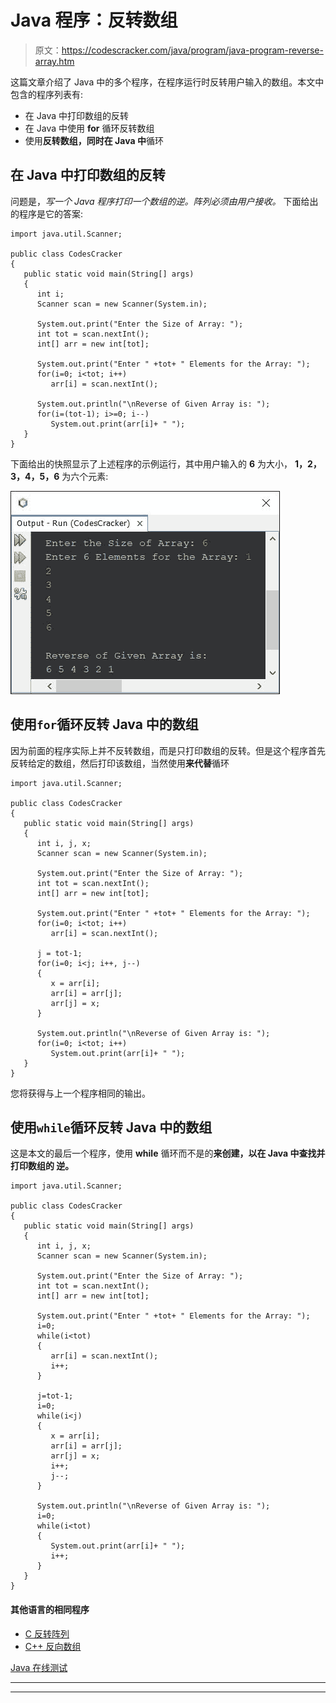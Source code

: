 # Java 程序：反转数组

> 原文：<https://codescracker.com/java/program/java-program-reverse-array.htm>

这篇文章介绍了 Java 中的多个程序，在程序运行时反转用户输入的数组。本文中包含的程序列表有:

*   在 Java 中打印数组的反转
*   在 Java 中使用 **for** 循环反转数组
*   使用**反转数组，同时在 Java 中**循环

## 在 Java 中打印数组的反转

问题是，*写一个 Java 程序打印一个数组的逆。阵列必须由用户接收。* 下面给出的程序是它的答案:

```
import java.util.Scanner;

public class CodesCracker
{
   public static void main(String[] args)
   {
      int i;
      Scanner scan = new Scanner(System.in);

      System.out.print("Enter the Size of Array: ");
      int tot = scan.nextInt();
      int[] arr = new int[tot];

      System.out.print("Enter " +tot+ " Elements for the Array: ");
      for(i=0; i<tot; i++)
         arr[i] = scan.nextInt();

      System.out.println("\nReverse of Given Array is: ");
      for(i=(tot-1); i>=0; i--)
         System.out.print(arr[i]+ " ");
   }
}
```

下面给出的快照显示了上述程序的示例运行，其中用户输入的 **6** 为大小， **1，2，3，4，5，6** 为六个元素:

![java print reverse of an array](img/617237420c9f89452d3248f36ba1b68f.png)

## 使用`for`循环反转 Java 中的数组

因为前面的程序实际上并不反转数组，而是只打印数组的反转。但是这个程序首先反转给定的数组，然后打印该数组，当然使用**来代替**循环

```
import java.util.Scanner;

public class CodesCracker
{
   public static void main(String[] args)
   {
      int i, j, x;
      Scanner scan = new Scanner(System.in);

      System.out.print("Enter the Size of Array: ");
      int tot = scan.nextInt();
      int[] arr = new int[tot];

      System.out.print("Enter " +tot+ " Elements for the Array: ");
      for(i=0; i<tot; i++)
         arr[i] = scan.nextInt();

      j = tot-1;
      for(i=0; i<j; i++, j--)
      {
         x = arr[i];
         arr[i] = arr[j];
         arr[j] = x;
      }

      System.out.println("\nReverse of Given Array is: ");
      for(i=0; i<tot; i++)
         System.out.print(arr[i]+ " ");
   }
}
```

您将获得与上一个程序相同的输出。

## 使用`while`循环反转 Java 中的数组

这是本文的最后一个程序，使用 **while** 循环而不是的**来创建，以在 Java 中查找并打印数组的 逆。**

```
import java.util.Scanner;

public class CodesCracker
{
   public static void main(String[] args)
   {
      int i, j, x;
      Scanner scan = new Scanner(System.in);

      System.out.print("Enter the Size of Array: ");
      int tot = scan.nextInt();
      int[] arr = new int[tot];

      System.out.print("Enter " +tot+ " Elements for the Array: ");
      i=0;
      while(i<tot)
      {
         arr[i] = scan.nextInt();
         i++;
      }

      j=tot-1;
      i=0;
      while(i<j)
      {
         x = arr[i];
         arr[i] = arr[j];
         arr[j] = x;
         i++;
         j--;
      }

      System.out.println("\nReverse of Given Array is: ");
      i=0;
      while(i<tot)
      {
         System.out.print(arr[i]+ " ");
         i++;
      }
   }
}
```

#### 其他语言的相同程序

*   [C 反转阵列](/c/program/c-program-reverse-array.htm)
*   [C++ 反向数组](/cpp/program/cpp-program-reverse-array.htm)

[Java 在线测试](/exam/showtest.php?subid=1)

* * *

* * *